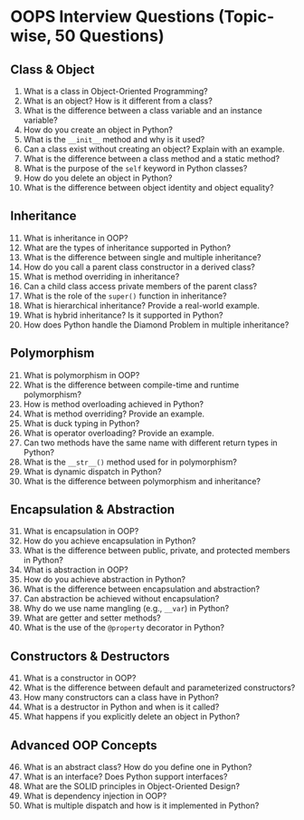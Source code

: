 # OOPS Interview Questions (Topic-wise, 50 Questions)

## Class & Object

1. What is a class in Object-Oriented Programming?
2. What is an object? How is it different from a class?
3. What is the difference between a class variable and an instance variable?
4. How do you create an object in Python?
5. What is the `__init__` method and why is it used?
6. Can a class exist without creating an object? Explain with an example.
7. What is the difference between a class method and a static method?
8. What is the purpose of the `self` keyword in Python classes?
9. How do you delete an object in Python?
10. What is the difference between object identity and object equality?

## Inheritance

11. What is inheritance in OOP?
12. What are the types of inheritance supported in Python?
13. What is the difference between single and multiple inheritance?
14. How do you call a parent class constructor in a derived class?
15. What is method overriding in inheritance?
16. Can a child class access private members of the parent class?
17. What is the role of the `super()` function in inheritance?
18. What is hierarchical inheritance? Provide a real-world example.
19. What is hybrid inheritance? Is it supported in Python?
20. How does Python handle the Diamond Problem in multiple inheritance?

## Polymorphism

21. What is polymorphism in OOP?
22. What is the difference between compile-time and runtime polymorphism?
23. How is method overloading achieved in Python?
24. What is method overriding? Provide an example.
25. What is duck typing in Python?
26. What is operator overloading? Provide an example.
27. Can two methods have the same name with different return types in Python?
28. What is the `__str__()` method used for in polymorphism?
29. What is dynamic dispatch in Python?
30. What is the difference between polymorphism and inheritance?

## Encapsulation & Abstraction

31. What is encapsulation in OOP?
32. How do you achieve encapsulation in Python?
33. What is the difference between public, private, and protected members in Python?
34. What is abstraction in OOP?
35. How do you achieve abstraction in Python?
36. What is the difference between encapsulation and abstraction?
37. Can abstraction be achieved without encapsulation?
38. Why do we use name mangling (e.g., `__var`) in Python?
39. What are getter and setter methods?
40. What is the use of the `@property` decorator in Python?

## Constructors & Destructors

41. What is a constructor in OOP?
42. What is the difference between default and parameterized constructors?
43. How many constructors can a class have in Python?
44. What is a destructor in Python and when is it called?
45. What happens if you explicitly delete an object in Python?

## Advanced OOP Concepts

46. What is an abstract class? How do you define one in Python?
47. What is an interface? Does Python support interfaces?
48. What are the SOLID principles in Object-Oriented Design?
49. What is dependency injection in OOP?
50. What is multiple dispatch and how is it implemented in Python?


